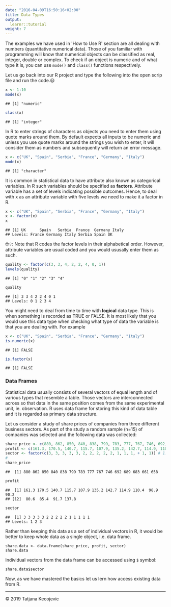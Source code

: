 ```yaml
---
date: "2016-04-09T16:50:16+02:00"
title: Data Types
output: 
  learnr::tutorial
weight: 7
---
```


The examples we have used in 'How to Use R' section are all dealing with numbers (quantitative numerical data). Those of you familiar with programming will know that numerical objects can be classified as real, integer, double or complex. To check if an object is numeric and of what type it is, you can use `mode()` and `class()` functions respectively.

Let us go back into our R project and type the following into the open scrip file and run the code.😃


```r
x <- 1:10
mode(x)
```

```
## [1] "numeric"
```

```r
class(x)
```

```
## [1] "integer"
```

In R to enter strings of characters as objects you need to enter them using quote marks around them. By default expects all inputs to be numeric and unless you use quote marks around the strings you wish to enter, it will consider them as numbers and subsequently will return an error message.


```r
x <- c("UK", "Spain", "Serbia", "France", "Germany", "Italy")
mode(x)
```

```
## [1] "character"
```

It is common in statistical data to have attribute also known as categorical variables. In R such variables should be specified as **factors**. Attribute variable has a set of levels indicating possible outcomes. Hence, to deal with x as an attribute variable with five levels we need to make it a factor in R.


```r
x <- c("UK", "Spain", "Serbia", "France", "Germany", "Italy")
x <- factor(x)
x
```

```
## [1] UK      Spain   Serbia  France  Germany Italy  
## Levels: France Germany Italy Serbia Spain UK
```

🤓💡: Note that R codes the factor levels in their alphabetical order. However, attribute variables are usual coded and you would ususally enter them as such.


```r
quality <- factor(c(3, 3, 4, 2, 2, 4, 0, 1))
levels(quality)
```

```
## [1] "0" "1" "2" "3" "4"
```

```r
quality
```

```
## [1] 3 3 4 2 2 4 0 1
## Levels: 0 1 2 3 4
```

You might need to deal from time to time with **logical** data type. This is when something is recorded as TRUE or FALSE. It is most likely that you would use this data type when checking what type of data the variable is that you are dealing with. For example


```r
x <- c("UK", "Spain", "Serbia", "France", "Germany", "Italy")
is.numeric(x)
```

```
## [1] FALSE
```

```r
is.factor(x)
```

```
## [1] FALSE
```

### Data Frames

Statistical data usually consists of several vectors of equal length and of various types that resemble a table. Those vectors are interconnected across so that data in the same position comes from the same experimental unit, ie. observation. R uses data frame for storing this kind of data table and it is regarded as primary data structure.

Let us consider a study of share prices of companies from three different business sectors. As part of the study a random sample (n=15) of companies was selected and the following data was collected:


```r
share_price <- c(880, 862, 850, 840, 838, 799, 783, 777, 767, 746, 692, 689, 683, 661, 658)
profit <- c(161.3, 170.5, 140.7, 115.7, 107.9, 135.2, 142.7, 114.9, 110.4, 98.9, 90.2, 80.6, 85.4, 91.7, 137.8)
sector <- factor(c(3, 3, 3, 3, 3, 2, 2, 2, 2, 2, 1, 1, 1, + 1, 1)) # 1:IT, 2:Finance, 3:Pharmaceutical
#
share_price
```

```
##  [1] 880 862 850 840 838 799 783 777 767 746 692 689 683 661 658
```

```r
profit
```

```
##  [1] 161.3 170.5 140.7 115.7 107.9 135.2 142.7 114.9 110.4  98.9  90.2
## [12]  80.6  85.4  91.7 137.8
```

```r
sector
```

```
##  [1] 3 3 3 3 3 2 2 2 2 2 1 1 1 1 1
## Levels: 1 2 3
```

Rather than keeping this data as a set of individual vectors in R, it would be better to keep whole data as a single object, i.e. data frame.

```
share.data <- data.frame(share_price, profit, sector)
share.data
```

Individual vectors from the data frame can be accessed using `$` symbol:

```
share.data$sector
```

Now, as we have mastered the basics let us lern how access existing data from R.




-----------------------------
© 2019 Tatjana Kecojevic
